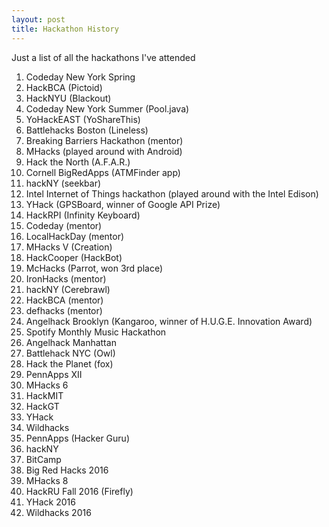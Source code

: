 ```yaml
---
layout: post
title: Hackathon History
---
```


Just a list of all the hackathons I've attended

1. Codeday New York Spring
2. HackBCA (Pictoid)
3. HackNYU (Blackout)
4. Codeday New York Summer (Pool.java)
5. YoHackEAST (YoShareThis)
6. Battlehacks Boston (Lineless)
7. Breaking Barriers Hackathon (mentor)
8. MHacks (played around with Android)
9. Hack the North (A.F.A.R.)
10. Cornell BigRedApps (ATMFinder app)
11. hackNY (seekbar)
12. Intel Internet of Things hackathon (played around with the Intel Edison)
13. YHack (GPSBoard, winner of Google API Prize)
14. HackRPI (Infinity Keyboard)
15. Codeday (mentor)
16. LocalHackDay (mentor)
17. MHacks V (Creation)
18. HackCooper (HackBot)
19. McHacks (Parrot, won 3rd place)
20. IronHacks (mentor)
21. hackNY (Cerebrawl)
22. HackBCA (mentor)
23. defhacks (mentor)
24. Angelhack Brooklyn (Kangaroo, winner of H.U.G.E. Innovation Award)
25. Spotify Monthly Music Hackathon
26. Angelhack Manhattan
27. Battlehack NYC (Owl)
28. Hack the Planet (fox)
29. PennApps XII
30.	MHacks 6
31.	HackMIT
32.	HackGT
33.	YHack
34.	Wildhacks
35. PennApps (Hacker Guru)
36. hackNY
37. BitCamp
38. Big Red Hacks 2016
39. MHacks 8
40. HackRU Fall 2016 (Firefly)
41. YHack 2016
42. Wildhacks 2016
